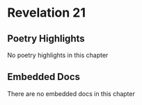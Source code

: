# Revelation 21

## Poetry Highlights

No poetry highlights in this chapter

## Embedded Docs

There are no embedded docs in this chapter

